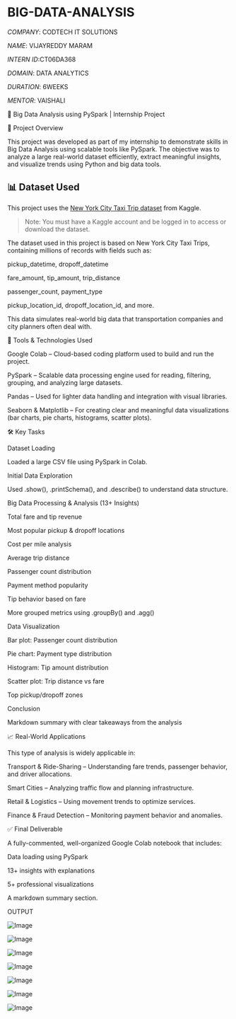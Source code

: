 # BIG-DATA-ANALYSIS

*COMPANY*: CODTECH IT SOLUTIONS

*NAME*: VIJAYREDDY MARAM

*INTERN ID*:CT06DA368

*DOMAIN*: DATA ANALYTICS

*DURATION*: 6WEEKS

*MENTOR*: VAISHALI 




🚖 Big Data Analysis using PySpark | Internship Project

📌 Project Overview

This project was developed as part of my internship to demonstrate skills in Big Data Analysis using scalable tools like PySpark. The objective was to analyze a large real-world dataset efficiently, extract meaningful insights, and visualize trends using Python and big data tools.

## 📊 Dataset Used

This project uses the [New York City Taxi Trip dataset](https://www.kaggle.com/datasets/competitions/nyc-taxi-trip-duration) from Kaggle.

> Note: You must have a Kaggle account and be logged in to access or download the dataset.




The dataset used in this project is based on New York City Taxi Trips, containing millions of records with fields such as:

pickup_datetime, dropoff_datetime

fare_amount, tip_amount, trip_distance

passenger_count, payment_type

pickup_location_id, dropoff_location_id, and more.

This data simulates real-world big data that transportation companies and city planners often deal with.

🧰 Tools & Technologies Used

Google Colab – Cloud-based coding platform used to build and run the project.

PySpark – Scalable data processing engine used for reading, filtering, grouping, and analyzing large datasets.

Pandas – Used for lighter data handling and integration with visual libraries.

Seaborn & Matplotlib – For creating clear and meaningful data visualizations (bar charts, pie charts, histograms, scatter plots).

🛠️ Key Tasks 

Dataset Loading

Loaded a large CSV file using PySpark in Colab.

Initial Data Exploration

Used .show(), .printSchema(), and .describe() to understand data structure.

Big Data Processing & Analysis (13+ Insights)

Total fare and tip revenue

Most popular pickup & dropoff locations

Cost per mile analysis

Average trip distance

Passenger count distribution

Payment method popularity

Tip behavior based on fare

More grouped metrics using .groupBy() and .agg()

Data Visualization

Bar plot: Passenger count distribution

Pie chart: Payment type distribution

Histogram: Tip amount distribution

Scatter plot: Trip distance vs fare

Top pickup/dropoff zones

Conclusion

Markdown summary with clear takeaways from the analysis

📈 Real-World Applications

This type of analysis is widely applicable in:

Transport & Ride-Sharing – Understanding fare trends, passenger behavior, and driver allocations.

Smart Cities – Analyzing traffic flow and planning infrastructure.

Retail & Logistics – Using movement trends to optimize services.

Finance & Fraud Detection – Monitoring payment behavior and anomalies.

✅ Final Deliverable

A fully-commented, well-organized Google Colab notebook that includes:

Data loading using PySpark

13+ insights with explanations

5+ professional visualizations

A markdown summary section.


OUTPUT


![Image](https://github.com/user-attachments/assets/0b05919c-cbb6-4931-8449-5c00b5dd15b5)

![Image](https://github.com/user-attachments/assets/83af9074-998e-441c-b6de-dc1b27db3674)

![Image](https://github.com/user-attachments/assets/9dbcf508-7841-4faf-97b6-574ace7fbf6e)

![Image](https://github.com/user-attachments/assets/62fd0b8a-fe94-4fa5-b5f2-eeca5d937ec7)

![Image](https://github.com/user-attachments/assets/890daa48-4507-4f79-833c-173a9aa4d1ab)

![Image](https://github.com/user-attachments/assets/3e496a13-4b48-46b5-abdc-3aeca5a34463)

![Image](https://github.com/user-attachments/assets/4d5ff71b-7c6e-4239-a93e-0bd594c6210e)


